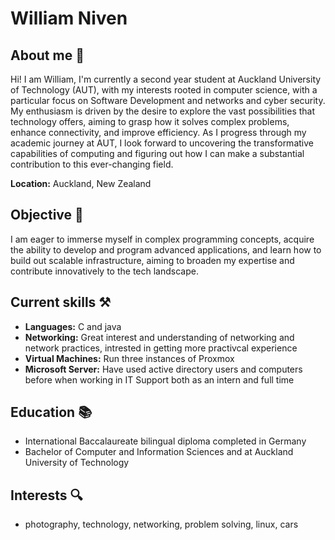# William Niven

## About me 👋
Hi! I am William, I'm currently a second year student at Auckland University of Technology (AUT), with my interests rooted in computer science, with a particular focus on Software Development and networks and cyber security. My enthusiasm is driven by the desire to explore the vast possibilities that technology offers, aiming to grasp how it solves complex problems, enhance connectivity, and improve efficiency. As I progress through my academic journey at AUT, I look forward to uncovering the transformative capabilities of computing and figuring out how I can make a substantial contribution to this ever-changing field.

**Location:** Auckland, New Zealand

## Objective 🎯
I am eager to immerse myself in complex programming concepts, acquire the ability to develop and program advanced applications, and learn how to build out scalable infrastructure, aiming to broaden my expertise and contribute innovatively to the tech landscape.

## Current skills ⚒️
- **Languages:** C and java
- **Networking:** Great interest and understanding of networking and network practices, intrested in getting more practivcal experience
- **Virtual Machines:** Run three instances of Proxmox 
- **Microsoft Server:** Have used active directory users and computers before when working in IT Support both as an intern and full time 

## Education 📚
- International Baccalaureate bilingual diploma completed in Germany
- Bachelor of Computer and Information Sciences and at Auckland University of Technology

## Interests 🔍
- photography, technology, networking, problem solving, linux, cars

